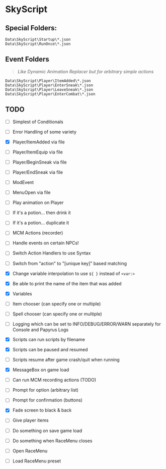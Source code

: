 # SkyScript

## Special Folders:

```
Data\SkyScript\Startup\*.json
Data\SkyScript\RunOnce\*.json
```

## Event Folders

> _Like Dynamic Animation Replacer but for arbitrary simple actions_

```
Data\SkyScript\Player\ItemAdded\*.json
Data\SkyScript\Player\EnterSneak\*.json
Data\SkyScript\Player\LeaveSneak\*.json
Data\SkyScript\Player\EnterCombat\*.json
```

## TODO

- [ ] Simplest of Conditionals
- [ ] Error Handling of some variety

- [x] Player/ItemAdded via file
- [ ] Player/ItemEquip via file
- [ ] Player/BeginSneak via file
- [ ] Player/EndSneak via file
- [ ] ModEvent
- [ ] MenuOpen via file

- [ ] Play animation on Player
- [ ] If it's a potion... then drink it
- [ ] If it's a potion... duplicate it

- [ ] MCM Actions (recorder)

- [ ] Handle events on certain NPCs!

- [ ] Switch Action Handlers to use Syntax
- [ ] Switch from "action" to "[unique key]" based matching
- [x] Change variable interpolation to use `${ }` instead of `<var:>`
- [x] Be able to print the name of the item that was added
- [x] Variables

- [ ] Item chooser (can specify one or multiple)
- [ ] Spell chooser (can specify one or multiple)
- [ ] Logging which can be set to INFO/DEBUG/ERROR/WARN separately for Console and Papyrus Logs
- [x] Scripts can run scripts by filename
- [x] Scripts can be paused and resumed
- [ ] Scripts resume after game crash/quit when running
- [x] MessageBox on game load
- [ ] Can run MCM recording actions (TODO)
- [ ] Prompt for option (arbitrary list)
- [ ] Prompt for confirmation (buttons)
- [x] Fade screen to black & back
- [ ] Give player items
- [ ] Do something on save game load
- [ ] Do something when RaceMenu closes
- [ ] Open RaceMenu
- [ ] Load RaceMenu preset
